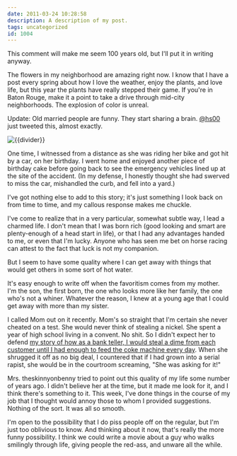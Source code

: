 ```yaml
---
date: 2011-03-24 10:28:58
description: A description of my post.
tags: uncategorized
id: 1004
---
```

This comment will make me seem 100 years old, but I'll put it in writing anyway.

The flowers in my neighborhood are amazing right now.  I know that I have a post every spring about how I love the weather, enjoy the plants, and love life, but this year the plants have really stepped their game.  If you're in Baton Rouge, make it a point to take a drive through mid-city neighborhoods.  The explosion of color is unreal.

Update:  Old married people are funny.  They start sharing a brain.  <a href="http://twitter.com/hs00" target="_blank">@hs00</a> just tweeted this, almost exactly.
<!--more-->
<img src="/img/greenline.gif" class="greenline" alt="{{divider}}" />

One time, I witnessed from a distance as she was riding her bike and got hit by a car, on her birthday.  I went home and enjoyed another piece of birthday cake before going back to see the emergency vehicles lined up at the site of the accident.  (In my defense, I honestly thought she had swerved to miss the car, mishandled the curb, and fell into a yard.)

I've got nothing else to add to this story; it's just something I look back on from time to time, and my callous response makes me chuckle.

I've come to realize that in a very particular, somewhat subtle way, I lead a charmed life.  I don't mean that I was born rich (good looking and smart are plenty-enough of a head start in life), or that I had any advantages handed to me, or even that I'm lucky.  Anyone who has seen me bet on horse racing can attest to the fact that luck is not my companion.

But I seem to have some quality where I can get away with things that would get others in some sort of hot water.

It's easy enough to write off when the favoritism comes from my mother.  I'm the son, the first born, the one who looks more like her family, the one who's not a whiner.  Whatever the reason, I knew at a young age that I could get away with more than my sister.

I called Mom out on it recently.  Mom's so straight that I'm certain she never cheated on a test.  She would never think of stealing a nickel.  She spent a year of high school living in a convent.  No shit.  So I didn't expect her to defend <a href="/blog2/archives/104">my story of how as a bank teller, I would steal a dime from each customer until I had enough to feed the coke machine every day</a>.  When she shrugged it off as no big deal, I countered that if I had grown into a serial rapist, she would be in the courtroom screaming, "She was asking for it!"

Mrs. theskinnyonbenny tried to point out this quality of my life some number of years ago.  I didn't believe her at the time, but it made me look for it, and I think there's something to it.  This week, I've done things in the course of my job that I thought would annoy those to whom I provided suggestions.  Nothing of the sort.  It was all so smooth.

I'm open to the possibility that I do piss people off on the regular, but I'm just too oblivious to know.  And thinking about it now, that's really the more funny possibility.  I think we could write a movie about a guy who walks smilingly through life, giving people the red-ass, and unware all the while.  